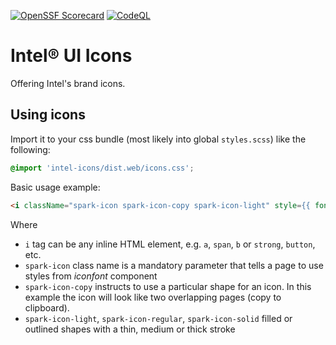 [![OpenSSF Scorecard](https://api.scorecard.dev/projects/github.com/intel/intel-ui-icons/badge)](https://scorecard.dev/viewer/?uri=github.com/intel/intel-ui-icons)
[![CodeQL](https://github.com/intel/intel-ui-icons/workflows/CodeQL/badge.svg)](https://github.com/intel/intel-ui-icons/security/code-scanning)

# Intel® UI Icons

Offering Intel's brand icons.

## Using icons

Import it to your css bundle (most likely into global `styles.scss`) like
the following:

```scss
@import 'intel-icons/dist.web/icons.css';
```

Basic usage example:

```html
<i className="spark-icon spark-icon-copy spark-icon-light" style={{ fontFamily: 'spark-icon' }} />
```

Where

- `i` tag can be any inline HTML element, e.g. `a`, `span`, `b` or `strong`, `button`, etc.
- `spark-icon` class name is a mandatory parameter that tells a page to use styles from _iconfont_ component
- `spark-icon-copy` instructs to use a particular shape for an icon. In this example the icon will look like two overlapping pages (copy to clipboard).
- `spark-icon-light`, `spark-icon-regular`, `spark-icon-solid` filled or outlined shapes with a thin, medium or thick stroke
